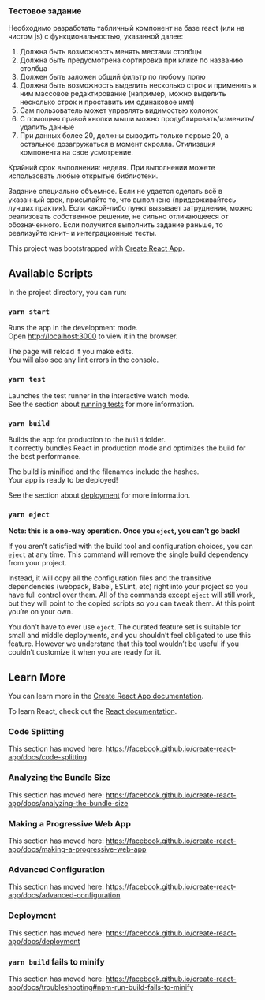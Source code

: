 ### Тестовое задание

Необходимо разработать табличный компонент на базе react (или на чистом js) с функциональностью, указанной далее:

1. Должна быть возможность менять местами столбцы
2. Должна быть предусмотрена сортировка при клике по названию столбца
3. Должен быть заложен общий фильтр по любому полю
4. Должна быть возможность выделить несколько строк и применить к ним массовое редактирование (например, можно выделить несколько строк и проставить им одинаковое имя)
5. Сам пользователь может управлять видимостью колонок
6. С помощью правой кнопки мыши можно продублировать/изменить/удалить данные
7. При данных более 20, должны выводить только первые 20, а остальное дозагружаться в момент скролла.
   Стилизация компонента на свое усмотрение.

Крайний срок выполнения: неделя. При выполнении можете использовать любые открытые библиотеки.

Задание специально объемное. Если не удается сделать всё в указанный срок, присылайте то, что выполнено (придерживайтесь лучших практик). Если какой-либо пункт вызывает затруднения, можно реализовать собственное решение, не сильно отличающееся от обозначенного. Если получится выполнить задание раньше, то реализуйте юнит- и интеграционные тесты.

This project was bootstrapped with [Create React App](https://github.com/facebook/create-react-app).

## Available Scripts

In the project directory, you can run:

### `yarn start`

Runs the app in the development mode.<br />
Open [http://localhost:3000](http://localhost:3000) to view it in the browser.

The page will reload if you make edits.<br />
You will also see any lint errors in the console.

### `yarn test`

Launches the test runner in the interactive watch mode.<br />
See the section about [running tests](https://facebook.github.io/create-react-app/docs/running-tests) for more information.

### `yarn build`

Builds the app for production to the `build` folder.<br />
It correctly bundles React in production mode and optimizes the build for the best performance.

The build is minified and the filenames include the hashes.<br />
Your app is ready to be deployed!

See the section about [deployment](https://facebook.github.io/create-react-app/docs/deployment) for more information.

### `yarn eject`

**Note: this is a one-way operation. Once you `eject`, you can’t go back!**

If you aren’t satisfied with the build tool and configuration choices, you can `eject` at any time. This command will remove the single build dependency from your project.

Instead, it will copy all the configuration files and the transitive dependencies (webpack, Babel, ESLint, etc) right into your project so you have full control over them. All of the commands except `eject` will still work, but they will point to the copied scripts so you can tweak them. At this point you’re on your own.

You don’t have to ever use `eject`. The curated feature set is suitable for small and middle deployments, and you shouldn’t feel obligated to use this feature. However we understand that this tool wouldn’t be useful if you couldn’t customize it when you are ready for it.

## Learn More

You can learn more in the [Create React App documentation](https://facebook.github.io/create-react-app/docs/getting-started).

To learn React, check out the [React documentation](https://reactjs.org/).

### Code Splitting

This section has moved here: https://facebook.github.io/create-react-app/docs/code-splitting

### Analyzing the Bundle Size

This section has moved here: https://facebook.github.io/create-react-app/docs/analyzing-the-bundle-size

### Making a Progressive Web App

This section has moved here: https://facebook.github.io/create-react-app/docs/making-a-progressive-web-app

### Advanced Configuration

This section has moved here: https://facebook.github.io/create-react-app/docs/advanced-configuration

### Deployment

This section has moved here: https://facebook.github.io/create-react-app/docs/deployment

### `yarn build` fails to minify

This section has moved here: https://facebook.github.io/create-react-app/docs/troubleshooting#npm-run-build-fails-to-minify
